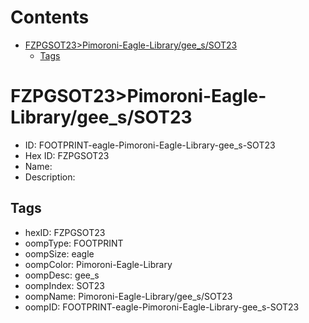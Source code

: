 



Contents
========

* [FZPGSOT23>Pimoroni-Eagle-Library/gee_s/SOT23](#fzpgsot23pimoroni-eagle-librarygee_ssot23)
	* [Tags](#tags)

# FZPGSOT23>Pimoroni-Eagle-Library/gee_s/SOT23

- ID: FOOTPRINT-eagle-Pimoroni-Eagle-Library-gee_s-SOT23
- Hex ID: FZPGSOT23
- Name: 
- Description: 

## Tags

- hexID: FZPGSOT23
- oompType: FOOTPRINT
- oompSize: eagle
- oompColor: Pimoroni-Eagle-Library
- oompDesc: gee_s
- oompIndex: SOT23
- oompName: Pimoroni-Eagle-Library/gee_s/SOT23
- oompID: FOOTPRINT-eagle-Pimoroni-Eagle-Library-gee_s-SOT23
